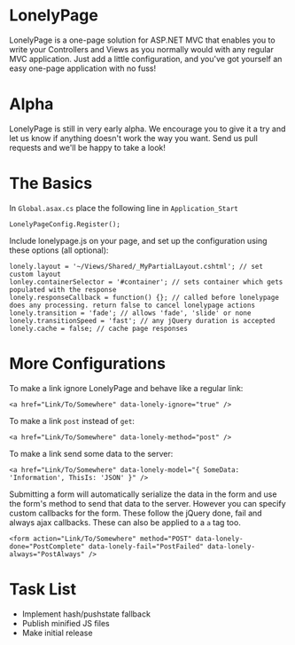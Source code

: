 LonelyPage
==========
LonelyPage is a one-page solution for ASP.NET MVC that enables you to write your Controllers and Views as you normally would with any regular MVC application.
Just add a little configuration, and you've got yourself an easy one-page application with no fuss!

Alpha
=====
LonelyPage is still in very early alpha. We encourage you to give it a try and let us know if anything doesn't work the way you want. Send us pull requests and we'll be happy to take a look!

The Basics
==========
In `Global.asax.cs` place the following line in `Application_Start`

```
LonelyPageConfig.Register();
```

Include lonelypage.js on your page, and set up the configuration using these options (all optional):

```
lonely.layout = '~/Views/Shared/_MyPartialLayout.cshtml'; // set custom layout
lonley.containerSelector = '#container'; // sets container which gets populated with the response
lonely.responseCallback = function() {}; // called before lonelypage does any processing. return false to cancel lonelypage actions
lonely.transition = 'fade'; // allows 'fade', 'slide' or none
lonely.transitionSpeed = 'fast'; // any jQuery duration is accepted
lonely.cache = false; // cache page responses
```

More Configurations
===================
To make a link ignore LonelyPage and behave like a regular link:
```
<a href="Link/To/Somewhere" data-lonely-ignore="true" />
```

To make a link `post` instead of `get`:
```
<a href="Link/To/Somewhere" data-lonely-method="post" />
```

To make a link send some data to the server:
```
<a href="Link/To/Somewhere" data-lonely-model="{ SomeData: 'Information', ThisIs: 'JSON' }" />
```

Submitting a form will automatically serialize the data in the form and use the form's method to send that data to the server.
However you can specify custom callbacks for the form. These follow the jQuery done, fail and always ajax callbacks. These can also be applied to a `a` tag too.

```
<form action="Link/To/Somewhere" method="POST" data-lonely-done="PostComplete" data-lonely-fail="PostFailed" data-lonely-always="PostAlways" />
```

Task List
=========
- Implement hash/pushstate fallback
- Publish minified JS files
- Make initial release
